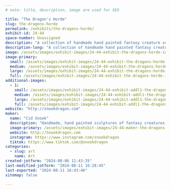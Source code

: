 ```yaml
---
# note: title, description, image are used for SEO

title: "The Dragon's Horde"
slug: the-dragons-horde
permalink: /exhibits/the-dragons-horde/
exhibit-id: 24-44
space-number: Unassigned
description: "A collection of handmade hand painted fantasy creature sculptures made by artist Cid Snook."
description-long: "A collection of handmade hand painted fantasy creature sculptures made by artist Cid Snook. Mainly featuring dragons, but also features kitsune (foxes), wolves, and a collection of figurines made by hand in clay."
image: /assets/images/exhibit-images/24-44-exhibit-the-dragons-horde-img-20211112-195402509-large.jpg
image-primary: 
  small: /assets/images/exhibit-images/24-44-exhibit-the-dragons-horde-img-20211112-195402509-small.jpg
  medium: /assets/images/exhibit-images/24-44-exhibit-the-dragons-horde-img-20211112-195402509-medium.jpg
  large: /assets/images/exhibit-images/24-44-exhibit-the-dragons-horde-img-20211112-195402509-large.jpg
  full: /assets/images/exhibit-images/24-44-exhibit-the-dragons-horde-img-20211112-195402509-full.jpg
additional-images: 
  - 1:
    small: /assets/images/exhibit-images/24-44-exhibit-addl1-the-dragons-horde-img-20191020-203630186-small.jpg
    medium: /assets/images/exhibit-images/24-44-exhibit-addl1-the-dragons-horde-img-20191020-203630186-medium.jpg
    large: /assets/images/exhibit-images/24-44-exhibit-addl1-the-dragons-horde-img-20191020-203630186-large.jpg
    full: /assets/images/exhibit-images/24-44-exhibit-addl1-the-dragons-horde-img-20191020-203630186-full.jpg
website: "http://snookdragon.com"
maker: 
  name: "Cid Snook"
  description: "Handmade, hand painted sculptures of fantasy creatures, mainly dragons."
  image-primary: /assets/images/exhibit-images/24-44-maker-the-dragons-horde-starsdragonetsybanner-medium.jpg
  website: http://Snookdragon.com
  instagram: https://www.instagram.com/snookdragon
  tiktok: https://www.tiktok.com/@snookdragon
categories: 
  - slug: art
    name: Art
created-jotform: "2024-08-06 11:43:35"
last-modified-jotform: "2024-08-11 16:28:45"
last-exported: "2024-08-11 16:43:46"
sitemap: false

---
```

